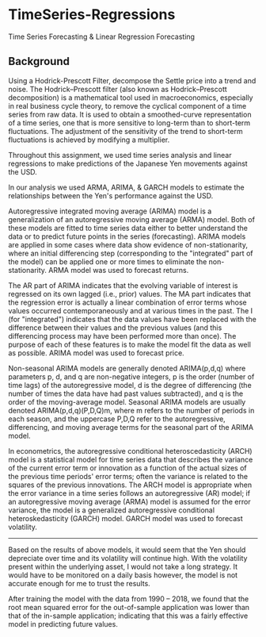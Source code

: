 # TimeSeries-Regressions
Time Series Forecasting &amp; Linear Regression Forecasting 


Background
-----

Using a Hodrick-Prescott Filter, decompose the Settle price into a trend and noise. The Hodrick–Prescott filter (also known as Hodrick–Prescott decomposition) is a mathematical tool used in macroeconomics, especially in real business cycle theory, to remove the cyclical component of a time series from raw data. It is used to obtain a smoothed-curve representation of a time series, one that is more sensitive to long-term than to short-term fluctuations. The adjustment of the sensitivity of the trend to short-term fluctuations is achieved by modifying a multiplier.

Throughout this assignment, we used time series analysis and linear regressions to make predictions of the Japanese Yen movements against the USD.

In our analysis we used ARMA, ARIMA, & GARCH models to estimate the relationships between the Yen's performance against the USD.

Autoregressive integrated moving average (ARIMA) model is a generalization of an autoregressive moving average (ARMA) model. Both of these models are fitted to time series data either to better understand the data or to predict future points in the series (forecasting). ARIMA models are applied in some cases where data show evidence of non-stationarity, where an initial differencing step (corresponding to the "integrated" part of the model) can be applied one or more times to eliminate the non-stationarity. ARMA model was used to forecast returns. 

The AR part of ARIMA indicates that the evolving variable of interest is regressed on its own lagged (i.e., prior) values. The MA part indicates that the regression error is actually a linear combination of error terms whose values occurred contemporaneously and at various times in the past. The I (for "integrated") indicates that the data values have been replaced with the difference between their values and the previous values (and this differencing process may have been performed more than once). The purpose of each of these features is to make the model fit the data as well as possible. ARIMA model was used to forecast price. 

Non-seasonal ARIMA models are generally denoted ARIMA(p,d,q) where parameters p, d, and q are non-negative integers, p is the order (number of time lags) of the autoregressive model, d is the degree of differencing (the number of times the data have had past values subtracted), and q is the order of the moving-average model. Seasonal ARIMA models are usually denoted ARIMA(p,d,q)(P,D,Q)m, where m refers to the number of periods in each season, and the uppercase P,D,Q refer to the autoregressive, differencing, and moving average terms for the seasonal part of the ARIMA model.

In econometrics, the autoregressive conditional heteroscedasticity (ARCH) model is a statistical model for time series data that describes the variance of the current error term or innovation as a function of the actual sizes of the previous time periods' error terms; often the variance is related to the squares of the previous innovations. The ARCH model is appropriate when the error variance in a time series follows an autoregressive (AR) model; if an autoregressive moving average (ARMA) model is assumed for the error variance, the model is a generalized autoregressive conditional heteroskedasticity (GARCH) model. GARCH model was used to forecast volatility. 

------

Based on the results of above models, it would seem that the Yen should depreciate over time and its volatility will continue high. With the volatility present within the underlying asset, I would not take a long strategy. It would have to be monitored on a daily basis however, the model is not accurate enough for me to trust the results. 

After training the model with the data from 1990 – 2018, we found that the root mean squared error for the out-of-sample application was lower than that of the in-sample application; indicating that this was a fairly effective model in predicting future values.
